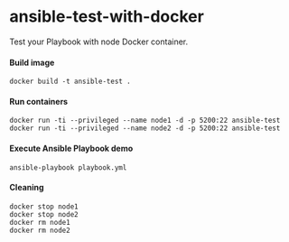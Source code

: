 # ansible-test-with-docker
Test your Playbook with node Docker container.

#### Build image
```
docker build -t ansible-test .

```
#### Run containers
```
docker run -ti --privileged --name node1 -d -p 5200:22 ansible-test
docker run -ti --privileged --name node2 -d -p 5200:22 ansible-test

```
#### Execute Ansible Playbook demo
```
ansible-playbook playbook.yml

```
#### Cleaning
```
docker stop node1
docker stop node2
docker rm node1
docker rm node2

```

